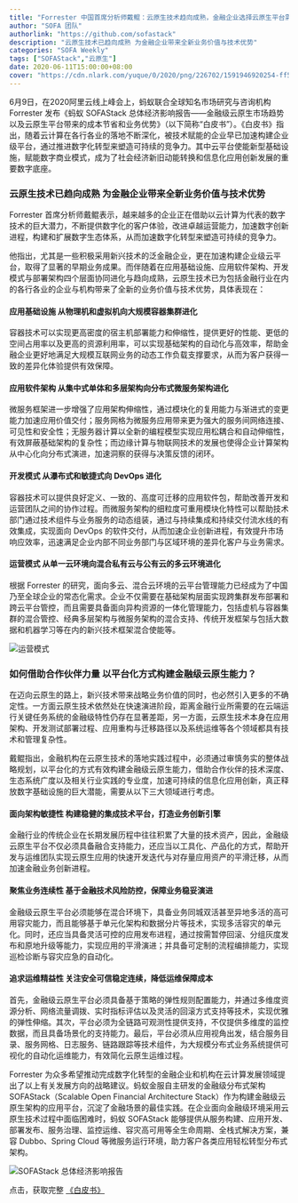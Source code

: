 ```yaml
---
title: "Forrester 中国首席分析师戴鲲：云原生技术趋向成熟，金融企业选择云原生平台需满足三大要求"
author: "SOFA 团队"
authorlink: "https://github.com/sofastack"
description: "云原生技术已趋向成熟 为金融企业带来全新业务价值与技术优势"
categories: "SOFA Weekly"
tags: ["SOFAStack","云原生"]
date: 2020-06-11T15:00:00+08:00
cover: "https://cdn.nlark.com/yuque/0/2020/png/226702/1591946920254-ff50886c-487b-4cf9-8c49-bb5f84493b55.png"
---
```


6月9日，在2020阿里云线上峰会上，蚂蚁联合全球知名市场研究与咨询机构 Forrester 发布《蚂蚁 SOFAStack 总体经济影响报告——金融级云原生市场趋势以及云原生平台带来的成本节省和业务优势》（以下简称“白皮书”）。《白皮书》指出，随着云计算在各行各业的落地不断深化，被技术赋能的企业早已加速构建企业级平台，通过推进数字化转型来塑造可持续的竞争力。其中云平台使能新型基础设施，赋能数字商业模式，成为了社会经济新旧动能转换和信息化应用创新发展的重要数字底座。

### 云原生技术已趋向成熟 为金融企业带来全新业务价值与技术优势

Forrester 首席分析师戴鲲表示，越来越多的企业正在借助以云计算为代表的数字技术的巨大潜力，不断提供数字化的客户体验，改进卓越运营能力，加速数字创新进程，构建和扩展数字生态体系，从而加速数字化转型来塑造可持续的竞争力。

他指出，尤其是一些积极采用新兴技术的泛金融企业，更在加速构建企业级云平台，取得了显著的早期业务成果。而伴随着在应用基础设施、应用软件架构、开发模式与部署架构四个层面协同进化与趋向成熟，云原生技术已为包括金融行业在内的各行各业的企业与机构带来了全新的业务价值与技术优势，具体表现在：

#### 应用基础设施 从物理机和虚拟机向大规模容器集群进化

容器技术可以实现更高密度的宿主机部署能力和伸缩性，提供更好的性能、更低的空间占用率以及更高的资源利用率，可以实现基础架构的自动化与高效率，帮助金融企业更好地满足大规模互联网业务的动态工作负载支撑要求，从而为客户获得一致的差异化体验提供有效保障。

#### 应用软件架构 从集中式单体和多层架构向分布式微服务架构进化

微服务框架进一步增强了应用架构伸缩性，通过模块化的复用能力与渐进式的变更能力加速应用价值交付；服务网格为微服务应用带来更为强大的服务间网络连接、可见性和安全性；无服务器计算以全新的编程模型实现应用松耦合和自动伸缩性，有效屏蔽基础架构的复杂性；而边缘计算与物联网技术的发展也使得企业计算架构从中心化向分布式演进，加速洞察的获得与决策反馈的闭环。

#### 开发模式 从瀑布式和敏捷式向 DevOps 进化

容器技术可以提供良好定义、一致的、高度可迁移的应用软件包，帮助改善开发和运营团队之间的协作过程。而微服务架构的细粒度可重用模块化特性可以帮助技术部门通过技术组件与业务服务的动态组装，通过与持续集成和持续交付流水线的有效集成，实现面向 DevOps 的软件交付，从而加速企业创新进程，有效提升市场响应效率，迅速满足企业内部不同业务部门与区域环境的差异化客户与业务需求。

#### 运营模式 从单一云环境向混合私有云与公有云的多云环境进化

根据 Forrester 的研究，面向多云、混合云环境的云平台管理能力已经成为了中国乃至全球企业的常态化需求。企业不仅需要在基础架构层面实现跨集群发布部署和跨云平台管控，而且需要具备面向异构资源的一体化管理能力，包括虚机与容器集群的混合管控、经典多层架构与微服务架构的混合支持、传统开发框架与包括大数据和机器学习等在内的新兴技术框架混合使能等。

![运营模式](https://cdn.nlark.com/yuque/0/2020/png/226702/1591944642987-003f3e37-3e26-42b9-b726-ff83fcd182ea.png)

### 如何借助合作伙伴力量 以平台化方式构建金融级云原生能力？

在迈向云原生的路上，新兴技术带来战略业务价值的同时，也必然引入更多的不确定性。一方面云原生技术依然处在快速演进阶段，距离金融行业所需要的在云端运行关键任务系统的金融级特性仍存在显著差距，另一方面，云原生技术本身在应用架构、开发测试部署过程、应用重构与迁移路径以及系统运维等各个领域都具有技术和管理复杂性。

戴鲲指出，金融机构在云原生技术的落地实践过程中，必须通过审慎务实的整体战略规划，以平台化的方式有效构建金融级云原生能力，借助合作伙伴的技术深度、生态系统广度以及相关行业实践的专业度，加速可持续的信息化应用创新，真正释放数字基础设施的巨大潜能，需要从以下三大领域进行考虑。

#### 面向架构敏捷性 构建稳健的集成技术平台，打造业务创新引擎

金融行业的传统企业在长期发展历程中往往积累了大量的技术资产，因此，金融级云原生平台不仅必须具备融合支持能力，还应当以工具化、产品化的方式，帮助开发与运维团队实现云原生应用的快速开发迭代与对存量应用资产的平滑迁移，从而加速金融业务创新进程。

#### 聚焦业务连续性 基于金融技术风险防控，保障业务稳妥演进

金融级云原生平台必须能够在混合环境下，具备业务同城双活甚至异地多活的高可用容灾能力，而且能够基于单元化架构和数据分片等技术，实现多活容灾的单元化。同时，还应当具备灵活可控的应用发布进程，通过按需暂停回滚、分组灰度发布和原地升级等能力，实现应用的平滑演进；并具备可定制的流程编排能力，实现巡检诊断与容灾应急的自动化。

#### 追求运维精益性 关注安全可信稳定连续，降低运维保障成本

首先，金融级云原生平台必须具备基于策略的弹性规则配置能力，并通过多维度资源分析、网络流量调拨、实时指标评估以及灵活的回滚方式支持等技术，实现优雅的弹性伸缩。其次，平台必须为全链路可观测性提供支持，不仅提供多维度的监控数据，而且具备场景化的支持能力。最后，平台必须从应用视角出发，结合服务目录、服务网格、日志服务、链路跟踪等技术组件，为大规模分布式业务系统提供可视化的自动化运维能力，有效简化云原生运维过程。

Forrester 为众多希望推动完成数字化转型的金融企业和机构在云计算发展领域提出了以上有关发展方向的战略建议。蚂蚁金服自主研发的金融级分布式架构 SOFAStack（Scalable Open Financial Architecture Stack）作为构建金融级云原生架构的应用平台，沉淀了金融场景的最佳实践。在企业面向金融级环境采用云原生技术过程中面临困难时，蚂蚁 SOFAStack 能够提供从服务构建、应用开发、部署发布、服务治理、监控运维、容灾高可用等全生命周期、全栈式解决方案，兼容 Dubbo、Spring Cloud 等微服务运行环境，助力客户各类应用轻松转型分布式架构。

![SOFAStack 总体经济影响报告](https://cdn.nlark.com/yuque/0/2020/png/226702/1591944299039-1172229b-30ed-4dde-b226-9c3eb604c705.png)

点击，获取完整 [《白皮书》](http://sv.mikecrm.com/bTP7cft)
